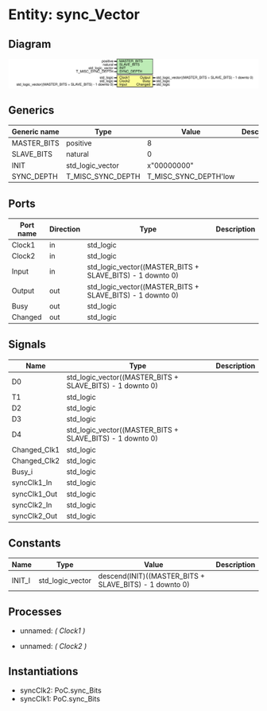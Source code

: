 # Entity: sync_Vector
## Diagram
![Diagram](sync_Vector.svg "Diagram")
## Generics
| Generic name | Type              | Value                 | Description |
| ------------ | ----------------- | --------------------- | ----------- |
| MASTER_BITS  | positive          | 8                     |             |
| SLAVE_BITS   | natural           | 0                     |             |
| INIT         | std_logic_vector  | x"00000000"           |             |
| SYNC_DEPTH   | T_MISC_SYNC_DEPTH | T_MISC_SYNC_DEPTH'low |             |
## Ports
| Port name | Direction | Type                                                      | Description |
| --------- | --------- | --------------------------------------------------------- | ----------- |
| Clock1    | in        | std_logic                                                 |             |
| Clock2    | in        | std_logic                                                 |             |
| Input     | in        | std_logic_vector((MASTER_BITS + SLAVE_BITS) - 1 downto 0) |             |
| Output    | out       | std_logic_vector((MASTER_BITS + SLAVE_BITS) - 1 downto 0) |             |
| Busy      | out       | std_logic                                                 |             |
| Changed   | out       | std_logic                                                 |             |
## Signals
| Name         | Type                                                      | Description |
| ------------ | --------------------------------------------------------- | ----------- |
| D0           | std_logic_vector((MASTER_BITS + SLAVE_BITS) - 1 downto 0) |             |
| T1           | std_logic                                                 |             |
| D2           | std_logic                                                 |             |
| D3           | std_logic                                                 |             |
| D4           | std_logic_vector((MASTER_BITS + SLAVE_BITS) - 1 downto 0) |             |
| Changed_Clk1 | std_logic                                                 |             |
| Changed_Clk2 | std_logic                                                 |             |
| Busy_i       | std_logic                                                 |             |
| syncClk1_In  | std_logic                                                 |             |
| syncClk1_Out | std_logic                                                 |             |
| syncClk2_In  | std_logic                                                 |             |
| syncClk2_Out | std_logic                                                 |             |
## Constants
| Name   | Type             | Value                                                   | Description |
| ------ | ---------------- | ------------------------------------------------------- | ----------- |
| INIT_I | std_logic_vector |  descend(INIT)((MASTER_BITS + SLAVE_BITS) - 1 downto 0) |             |
## Processes
- unnamed: _( Clock1 )_

- unnamed: _( Clock2 )_

## Instantiations
- syncClk2: PoC.sync_Bits
- syncClk1: PoC.sync_Bits
